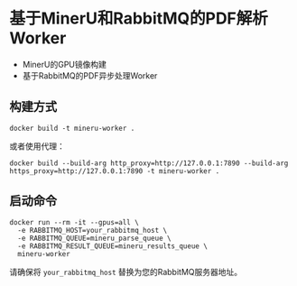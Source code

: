 # 基于MinerU和RabbitMQ的PDF解析Worker

- MinerU的GPU镜像构建
- 基于RabbitMQ的PDF异步处理Worker

## 构建方式

```
docker build -t mineru-worker .
```

或者使用代理：

```
docker build --build-arg http_proxy=http://127.0.0.1:7890 --build-arg https_proxy=http://127.0.0.1:7890 -t mineru-worker .
```

## 启动命令

```
docker run --rm -it --gpus=all \
  -e RABBITMQ_HOST=your_rabbitmq_host \
  -e RABBITMQ_QUEUE=mineru_parse_queue \
  -e RABBITMQ_RESULT_QUEUE=mineru_results_queue \
  mineru-worker
```

请确保将 `your_rabbitmq_host` 替换为您的RabbitMQ服务器地址。